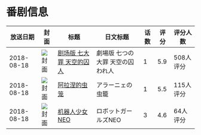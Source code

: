 # 番剧信息

|放送日期|封面|标题|日文标题|话数|评分|评分人数|
|---|---|---|---|---|---|---|
|2018-08-18|![封面](https://lain.bgm.tv/pic/cover/c/e5/db/219927_FaPSa.jpg)|[剧场版 七大罪 天空的囚人](https://bangumi.tv/subject/219927)|劇場版 七つの大罪 天空の囚われ人|1|5.9|508人评分|
|2018-08-18|![封面](https://lain.bgm.tv/pic/cover/c/80/7b/226807_CThhl.jpg)|[阿拉涅的虫笼](https://bangumi.tv/subject/226807)|アラーニェの虫籠|1|5.5|115人评分|
|2018-08-18|![封面](https://lain.bgm.tv/pic/cover/c/fc/fb/241092_o2e28.jpg)|[机器人少女NEO](https://bangumi.tv/subject/241092)|ロボットガールズNEO|3|4.6|64人评分|
